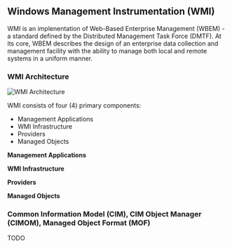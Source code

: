 ## Windows Management Instrumentation (WMI)

WMI is an implenentation of Web-Based Enterprise Management (WBEM) - a standard defined by the Distributed Management Task Force (DMTF). At its core, WBEM describes the design of an enterprise data collection and management facility with the ability to manage both local and remote systems in a uniform manner.

### WMI Architecture

![WMI Architecture](Local/WmiArchitecture)

WMI consists of four (4) primary components:

- Management Applications
- WMI Infrastructure
- Providers
- Managed Objects

**Management Applications**

**WMI Infrastructure**

**Providers**

**Managed Objects**

### Common Information Model (CIM), CIM Object Manager (CIMOM), Managed Object Format (MOF)

TODO